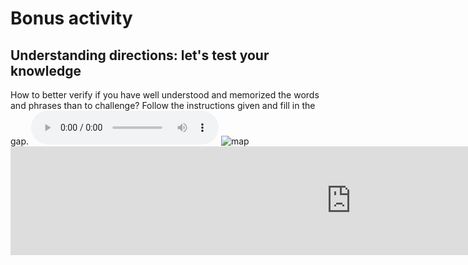 <h1>Bonus activity</h1>

<h2>Understanding directions: let's test your knowledge</h2>
How to better verify if you have well understood and memorized the words and phrases than to challenge? Follow the instructions given and fill in the gap. 

<audio controls>
  <source src="horse.mp3" type="audio/mpeg">
Your browser does not support the audio element.
</audio>

<img src="https://pbs.twimg.com/media/DJRVaS8XkAEo5yw.jpg" alt="map"> 

<iframe src="https://h5p.org/h5p/embed/686606" width="1090" height="174" frameborder="0" allowfullscreen="allowfullscreen"></iframe><script src="https://h5p.org/sites/all/modules/h5p/library/js/h5p-resizer.js" charset="UTF-8"></script>
